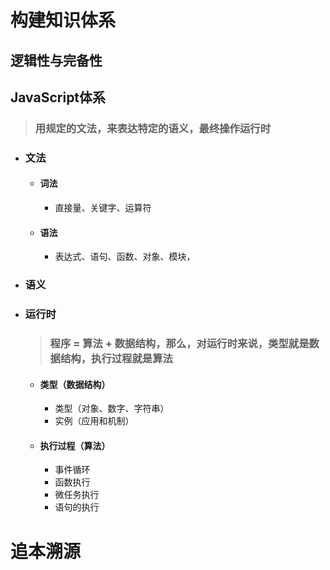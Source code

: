 # 构建知识体系
## 逻辑性与完备性

## JavaScript体系
   > ### 用规定的文法，来表达特定的语义，最终操作运行时
  + ### 文法
    + #### 词法
      + 直接量、关键字、运算符
    + #### 语法
      + 表达式、语句、函数、对象、模块，
  + ### 语义
  + ### 运行时
     > ### 程序 = 算法 + 数据结构，那么，对运行时来说，类型就是数据结构，执行过程就是算法

    + #### 类型（数据结构）
      + 类型（对象、数字、字符串）
      + 实例（应用和机制）
    + #### 执行过程（算法）
      + 事件循环
      + 函数执行
      + 微任务执行
      + 语句的执行
# 追本溯源
